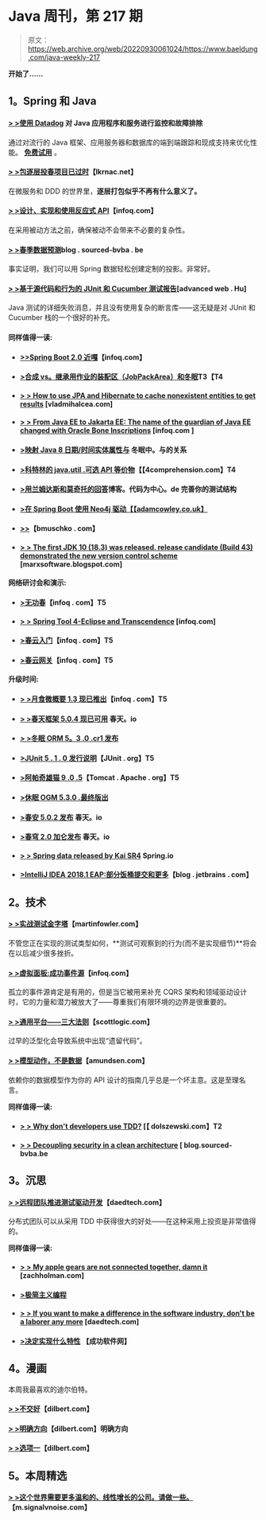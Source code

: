 # Java 周刊，第 217 期

> 原文：<https://web.archive.org/web/20220930061024/https://www.baeldung.com/java-weekly-217>

**开始了……**

## 1。Spring 和 Java

#### [> >使用 Datadog](/web/20220627090202/https://www.baeldung.com/datadog) 对 Java 应用程序和服务进行监控和故障排除

通过对流行的 Java 框架、应用服务器和数据库的端到端跟踪和现成支持来优化性能。 **[免费试用](/web/20220627090202/https://www.baeldung.com/datadog)** 。

#### [> >包逐层投春项目已过时](https://web.archive.org/web/20220627090202/https://lkrnac.net/blog/2018/02/package-by-layer-obsolete/)【lkrnac.net】

在微服务和 DDD 的世界里，**逐层打包似乎不再有什么意义了。**

#### [> >设计、实现和使用反应式 API](https://web.archive.org/web/20220627090202/https://www.infoq.com/articles/Designing-Implementing-Using-Reactive-APIs)【infoq.com】

在采用被动方法之前，确保被动不会带来不必要的复杂性。

#### [> >春季数据预测](https://web.archive.org/web/20220627090202/https://blog.sourced-bvba.be//article/2018/02/13/spring-data-projections/)blog . sourced-bvba . be

事实证明，我们可以用 Spring 数据轻松创建定制的投影。非常好。

#### [> >基于源代码和行为的 JUnit 和 Cucumber 测试报告](https://web.archive.org/web/20220627090202/https://advancedweb.hu/2018/02/20/scott-cucumber/)[advanced web . Hu]

Java 测试的详细失败消息，并且没有使用复杂的断言库——这无疑是对 JUnit 和 Cucumber 栈的一个很好的补充。

#### 同样值得一读:

*   #### [>>Spring Boot 2.0 近嘎](https://web.archive.org/web/20220627090202/https://www.infoq.com/news/2018/02/SpringBoot2RC1?utm_campaign=infoq_content&utm_source=infoq&utm_medium=feed&utm_term=Java)【infoq.com】

*   #### [>合成 vs。继承用作业的装配区（JobPackArea）和冬眠](https://web.archive.org/web/20220627090202/https://www.thoughts-on-java.org/composition-vs-inheritance-jpa-hibernate/)T3【T4

*   #### [**> > How to use JPA and Hibernate to cache nonexistent entities to get results**](https://web.archive.org/web/20220627090202/https://vladmihalcea.com/jpa-hibernate-cache-non-existing-entity-fetch-results/) [vladmihalcea.com]

*   #### [> > From Java EE to Jakarta EE: The name of the guardian of Java EE changed with Oracle Bone Inscriptions](https://web.archive.org/web/20220627090202/https://www.infoq.com/news/2018/02/from-javaee-to-jakartaee) [infoq.com ]

*   #### [>映射 Java 8 日期/时间实体属性与](https://web.archive.org/web/20220627090202/http://in.relation.to/2018/02/20/java8-date-time-mapping/) 冬眠中。与的关系

*   #### [>科特林的 java.util .可选 API 等价物](https://web.archive.org/web/20220627090202/http://4comprehension.com/kotlins-java-util-optional-equivalents/)【【4comprehension.com】T4

*   #### [>用兰姆达斯和莫奇托的回答](https://web.archive.org/web/20220627090202/https://blog.codecentric.de/en/2018/02/improve-test-structure-lambdas-mockitos-answer/)博客。代码为中心。de 完善你的测试结构

*   #### [>在 Spring Boot 使用 Neo4j 驱动【【adamcowley.co.uk】](https://web.archive.org/web/20220627090202/https://www.adamcowley.co.uk/neo4j/using-the-neo4j-driver-in-spring-boot/)

*   #### [>>](https://web.archive.org/web/20220627090202/http://bmuschko.com/blog/dockerized-spring-boot-app/)【bmuschko . com】

*   #### [> > The first JDK 10 (18.3) was released. release candidate (Build 43) demonstrated the new version control scheme](https://web.archive.org/web/20220627090202/https://marxsoftware.blogspot.in/2018/02/first-jdk-10-release-candidate-build-43.html) [marxsoftware.blogspot.com]

**网络研讨会和演示:**

*   #### [>无功春](https://web.archive.org/web/20220627090202/https://www.infoq.com/presentations/reactive-spring-5)【infoq . com】T5

*   #### [> > Spring Tool 4-Eclipse and Transcendence](https://web.archive.org/web/20220627090202/https://www.infoq.com/presentations/sts4-eclipse-vscode-atom) [infoq.com]

*   #### [>春云入门](https://web.archive.org/web/20220627090202/https://www.infoq.com/presentations/spring-cloud-intro)【infoq . com】T5

*   #### [>春云网关](https://web.archive.org/web/20220627090202/https://www.infoq.com/presentations/spring-cloud-gateway)【infoq . com】T5

**升级时间:**

*   #### [> >月食微概要 1.3 现已推出](https://web.archive.org/web/20220627090202/https://www.infoq.com/news/2018/02/microprofile-13)【infoq . com】T5

*   #### [> >春天框架 5.0.4 现已可用](https://web.archive.org/web/20220627090202/https://spring.io/blog/2018/02/19/spring-framework-5-0-4-available-now) 春天。io

*   #### [> >冬眠 ORM 5。3 .0 .cr1 发布](https://web.archive.org/web/20220627090202/http://in.relation.to/2018/02/15/hibernate-orm-530-cr1-release/)

*   #### [>JUnit 5 . 1 . 0 发行说明](https://web.archive.org/web/20220627090202/https://junit.org/junit5/docs/5.1.0/release-notes/index.html#release-notes-5.1.0)【JUnit . org】T5

*   #### [>阿帕奇雄猫 9 .0 .5](https://web.archive.org/web/20220627090202/https://tomcat.apache.org/tomcat-9.0-doc/changelog.html)【Tomcat . Apache . org】T5

*   #### [>休眠 OGM 5.3.0 .最终版出](https://web.archive.org/web/20220627090202/http://in.relation.to/2018/02/20/hibernate-ogm-5-3-Final-released/)

*   #### [>春安 5.0.2 发布](https://web.archive.org/web/20220627090202/https://spring.io/blog/2018/02/20/spring-security-5-0-2-released) 春天。io

*   #### [>春穹 2.0 加仑发布](https://web.archive.org/web/20220627090202/https://spring.io/blog/2018/02/20/spring-vault-2-0-ga-released) 春天。io

*   #### [> > Spring data released by Kai SR4](https://web.archive.org/web/20220627090202/https://spring.io/blog/2018/02/20/spring-data-kay-sr4-released) Spring.io

*   #### [>IntelliJ IDEA 2018.1 EAP:部分饭桶提交和更多](https://web.archive.org/web/20220627090202/https://blog.jetbrains.com/idea/2018/02/intellij-idea-2018-1-eap-partial-git-commits-and-more/)【blog . jetbrains . com】

## 2。技术

#### [> >实战测试金字塔](https://web.archive.org/web/20220627090202/https://martinfowler.com/articles/practical-test-pyramid.html#UnitTests)【martinfowler.com】

不管您正在实现的测试类型如何，**测试可观察到的行为(而不是实现细节)**将会在以后减少很多挫折。

#### [> >虚拟面板:成功事件源](https://web.archive.org/web/20220627090202/https://www.infoq.com/articles/panel-event-sourcing)【infoq.com】

孤立的事件源肯定是有用的，但是当它被用来补充 CQRS 架构和领域驱动设计时，它的力量和潜力被放大了——尊重我们有限环境的边界是很重要的。

#### [> >通用平台——三大法则](https://web.archive.org/web/20220627090202/http://blog.scottlogic.com/2018/02/19/generic-platforms-the-rule-of-three.html)【scottlogic.com】

过早的泛型化会导致系统中出现“遗留代码”。

#### [> >模型动作，不是数据](https://web.archive.org/web/20220627090202/http://www.amundsen.com/blog/archives/1167)【amundsen.com】

依赖你的数据模型作为你的 API 设计的指南几乎总是一个坏主意。这是至理名言。

**同样值得一读:**

*   #### [> > Why don't developers use TDD?](https://web.archive.org/web/20220627090202/http://dolszewski.com/testing/why-developers-dont-use-tdd/) [【 dolszewski.com】T2

*   #### [> > Decoupling security in a clean architecture](https://web.archive.org/web/20220627090202/https://blog.sourced-bvba.be//article/2018/02/18/decoupled-clean-security/) [ blog.sourced-bvba.be

## 3。沉思

#### [> >远程团队推进测试驱动开发](https://web.archive.org/web/20220627090202/https://www.daedtech.com/promoting-test-driven-development-with-a-remote-team/)【daedtech.com】

分布式团队可以从采用 TDD 中获得很大的好处——在这种采用上投资是非常值得的。

**同样值得一读:**

*   #### [> > My apple gears are not connected together, damn it](https://web.archive.org/web/20220627090202/https://zachholman.com/posts/apple-accessories-ecosystem-problem) [zachholman.com]

*   #### [>极简主义编程](https://web.archive.org/web/20220627090202/https://pointersgonewild.com/2018/02/18/minimalism-in-programming/)

*   #### [> > If you want to make a difference in the software industry, don't be a laborer any more](https://web.archive.org/web/20220627090202/https://www.daedtech.com/want-matter-software-industry-stop-laborer/) [daedtech.com]

*   #### [>决定实现什么特性](https://web.archive.org/web/20220627090202/https://successfulsoftware.net/2018/02/19/deciding-what-features-to-implement/) 【成功软件网】

## 4。漫画

本周我最喜欢的迪尔伯特。

#### [> >不交好](https://web.archive.org/web/20220627090202/http://dilbert.com/strip/2018-02-20)【dilbert.com】

#### [> >明确方向](https://web.archive.org/web/20220627090202/http://dilbert.com/strip/2011-06-27)【dilbert.com】明确方向

#### [> >选项一](https://web.archive.org/web/20220627090202/http://dilbert.com/strip/2011-07-05)【dilbert.com】

## 5。本周精选

#### [**> >这个世界需要更多温和的、线性增长的公司。请做一些。**](https://web.archive.org/web/20220627090202/https://m.signalvnoise.com/the-world-needs-more-modest-linear-growth-companies-please-make-some-609b5a10a9e0)【m.signalvnoise.com】